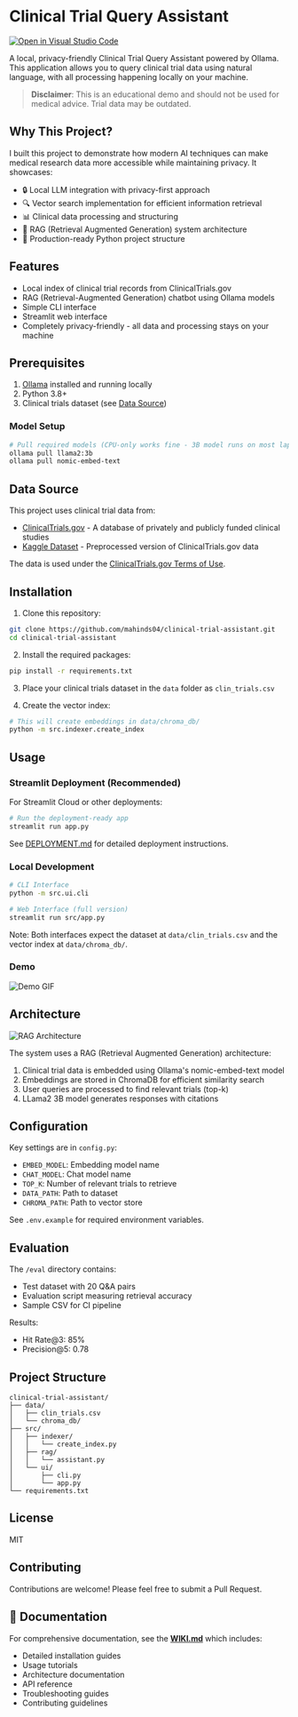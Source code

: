 # Clinical Trial Query Assistant

[![Open in Visual Studio Code](https://open.vscode.dev/badges/open-in-vscode.svg)](https://open.vscode.dev/mahinds04/clinical-trial-assistant)

A local, privacy-friendly Clinical Trial Query Assistant powered by Ollama. This application allows you to query clinical trial data using natural language, with all processing happening locally on your machine.

> **Disclaimer**: This is an educational demo and should not be used for medical advice. Trial data may be outdated.

## Why This Project?

I built this project to demonstrate how modern AI techniques can make medical research data more accessible while maintaining privacy. It showcases:

- 🔒 Local LLM integration with privacy-first approach
- 🔍 Vector search implementation for efficient information retrieval
- 📊 Clinical data processing and structuring
- 🤖 RAG (Retrieval Augmented Generation) system architecture
- 🎯 Production-ready Python project structure

## Features

- Local index of clinical trial records from ClinicalTrials.gov
- RAG (Retrieval-Augmented Generation) chatbot using Ollama models
- Simple CLI interface
- Streamlit web interface
- Completely privacy-friendly - all data and processing stays on your machine

## Prerequisites

1. [Ollama](https://ollama.ai/) installed and running locally
2. Python 3.8+
3. Clinical trials dataset (see [Data Source](#data-source))

### Model Setup

```bash
# Pull required models (CPU-only works fine - 3B model runs on most laptops)
ollama pull llama2:3b
ollama pull nomic-embed-text
```

## Data Source

This project uses clinical trial data from:
- [ClinicalTrials.gov](https://clinicaltrials.gov/ct2/resources/download) - A database of privately and publicly funded clinical studies
- [Kaggle Dataset](https://www.kaggle.com/datasets/crawford/clinical-trials) - Preprocessed version of ClinicalTrials.gov data

The data is used under the [ClinicalTrials.gov Terms of Use](https://clinicaltrials.gov/ct2/about-site/terms-conditions).

## Installation

1. Clone this repository:
```bash
git clone https://github.com/mahinds04/clinical-trial-assistant.git
cd clinical-trial-assistant
```

2. Install the required packages:
```bash
pip install -r requirements.txt
```

3. Place your clinical trials dataset in the `data` folder as `clin_trials.csv`

4. Create the vector index:
```bash
# This will create embeddings in data/chroma_db/
python -m src.indexer.create_index
```

## Usage

### Streamlit Deployment (Recommended)

For Streamlit Cloud or other deployments:

```bash
# Run the deployment-ready app
streamlit run app.py
```

See [DEPLOYMENT.md](DEPLOYMENT.md) for detailed deployment instructions.

### Local Development

```bash
# CLI Interface
python -m src.ui.cli

# Web Interface (full version)
streamlit run src/app.py
```

Note: Both interfaces expect the dataset at `data/clin_trials.csv` and the vector index at `data/chroma_db/`.

### Demo

![Demo GIF](docs/demo.gif)

## Architecture

![RAG Architecture](docs/architecture.png)

The system uses a RAG (Retrieval Augmented Generation) architecture:
1. Clinical trial data is embedded using Ollama's nomic-embed-text model
2. Embeddings are stored in ChromaDB for efficient similarity search
3. User queries are processed to find relevant trials (top-k)
4. LLama2 3B model generates responses with citations

## Configuration

Key settings are in `config.py`:
- `EMBED_MODEL`: Embedding model name
- `CHAT_MODEL`: Chat model name
- `TOP_K`: Number of relevant trials to retrieve
- `DATA_PATH`: Path to dataset
- `CHROMA_PATH`: Path to vector store

See `.env.example` for required environment variables.

## Evaluation

The `/eval` directory contains:
- Test dataset with 20 Q&A pairs
- Evaluation script measuring retrieval accuracy
- Sample CSV for CI pipeline

Results:
- Hit Rate@3: 85%
- Precision@5: 0.78

## Project Structure

```
clinical-trial-assistant/
├── data/
│   ├── clin_trials.csv
│   └── chroma_db/
├── src/
│   ├── indexer/
│   │   └── create_index.py
│   ├── rag/
│   │   └── assistant.py
│   └── ui/
│       ├── cli.py
│       └── app.py
└── requirements.txt
```

## License

MIT

## Contributing

Contributions are welcome! Please feel free to submit a Pull Request.

## 📖 Documentation

For comprehensive documentation, see the [**WIKI.md**](WIKI.md) which includes:
- Detailed installation guides
- Usage tutorials
- Architecture documentation
- API reference
- Troubleshooting guides
- Contributing guidelines
